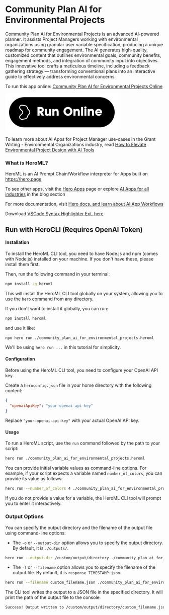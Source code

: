 # Community Plan AI for Environmental Projects

Community Plan AI for Environmental Projects is an advanced AI-powered planner. It assists Project Managers working with environmental organizations using granular user variable specification, producing a unique roadmap for community engagement. The AI generates high-quality, customized content that outlines environmental goals, community benefits, engagement methods, and integration of community input into objectives. This innovative tool crafts a meticulous timeline, including a feedback gathering strategy — transforming conventional plans into an interactive guide to effectively address environmental concerns.

To run this app online: [Community Plan AI for Environmental Projects Online](https://hero.page/app/community-plan-ai-for-environmental-projects-ai-powered-community-engagement-planner/iB6yB8UNX4NzoKSO6vYJ)

[![Run Community Plan AI for Environmental Projects Online](/assets/run.svg)](https://hero.page/app/community-plan-ai-for-environmental-projects-ai-powered-community-engagement-planner/iB6yB8UNX4NzoKSO6vYJ)

To learn more about AI Apps for Project Manager use-cases in the Grant Writing - Environmental Organizations industry, read [How to Elevate Environmental Project Design with AI Tools](https://hero.page/blog/ai/grant-writing-environmental-organizations/how-to-elevate-environmental-project-design-with-ai-tools/170914)

### What is HeroML?
HeroML is an AI Prompt Chain/Workflow interpreter for Apps built on https://hero.page 

To see other apps, visit the [Hero Apps](https://hero.page/apps) page or explore [AI Apps for all industries](https://hero.page/blog) in the blog section

For more documentation, visit [Hero docs, and learn about AI App Workflows](https://hero.page/tutorials/introduction-to-heroml)

Download [VSCode Syntax Highlighter Ext. here](https://marketplace.visualstudio.com/items?itemName=hero-page.heroml)

## Run with HeroCLI (Requires OpenAI Token)

#### Installation

To install the HeroML CLI tool, you need to have Node.js and npm (comes with Node.js) installed on your machine. If you don't have these, please install them first. 

Then, run the following command in your terminal:

```bash
npm install -g heroml
```

This will install the HeroML CLI tool globally on your system, allowing you to use the `hero` command from any directory.

If you don't want to install it globally, you can run:

```bash
npm install heroml
```

and use it like:

```bash
npx hero run ./community_plan_ai_for_environmental_projects.heroml
```

We'll be using `hero run ...` in this tutorial for simplicity.

#### Configuration

Before using the HeroML CLI tool, you need to configure your OpenAI API key. 

Create a `heroconfig.json` file in your home directory with the following content:

```json
{
  "openaiApiKey": "your-openai-api-key"
}
```

Replace `"your-openai-api-key"` with your actual OpenAI API key.

#### Usage

To run a HeroML script, use the `run` command followed by the path to your script:

```bash
hero run ./community_plan_ai_for_environmental_projects.heroml
```

You can provide initial variable values as command-line options. For example, if your script expects a variable named `number_of_colors`, you can provide its value as follows:

```bash
hero run --number_of_colors 4 ./community_plan_ai_for_environmental_projects.heroml
```

If you do not provide a value for a variable, the HeroML CLI tool will prompt you to enter it interactively.

### Output Options

You can specify the output directory and the filename of the output file using command-line options:

- The `-o` or `--output-dir` option allows you to specify the output directory. By default, it is `./outputs/`.

```bash
hero run --output-dir /custom/output/directory ./community_plan_ai_for_environmental_projects.heroml
```

- The `-f` or `--filename` option allows you to specify the filename of the output file. By default, it is `response_TIMESTAMP.json`.

```bash
hero run --filename custom_filename.json ./community_plan_ai_for_environmental_projects.heroml
```

The CLI tool writes the output to a JSON file in the specified directory. It will print the path of the output file to the console:

```bash
Success! Output written to /custom/output/directory/custom_filename.json
```

